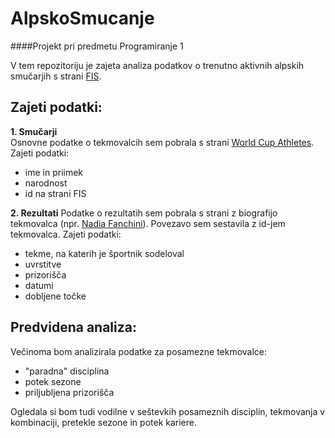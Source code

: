 # AlpskoSmucanje
####Projekt pri predmetu Programiranje 1

V tem repozitoriju je zajeta analiza podatkov o trenutno aktivnih alpskih smučarjih s strani [FIS](http://www.fis-ski.com/index.html).  

## Zajeti podatki:
__1. Smučarji__  
Osnovne podatke o tekmovalcih sem pobrala s strani [World Cup Athletes](http://www.fis-ski.com/alpine-skiing/athletes/). Zajeti podatki:
  * ime in priimek
  * narodnost
  * id na strani FIS
  
__2. Rezultati__
Podatke o rezultatih sem pobrala s strani z biografijo tekmovalca (npr. [Nadia Fanchini](http://data.fis-ski.com/dynamic/athlete-biography.html?sector=AL&listid=&competitorid=71263&type=result&rec_start=0&limit=100)).  Povezavo sem sestavila z id-jem tekmovalca. Zajeti podatki:
  * tekme, na katerih je športnik sodeloval
  * uvrstitve
  * prizorišča
  * datumi
  * dobljene točke


## Predvidena analiza:
Večinoma bom analizirala podatke za posamezne tekmovalce:
  * "paradna" disciplina
  * potek sezone
  * priljubljena prizorišča

Ogledala si bom tudi vodilne v seštevkih posameznih disciplin, tekmovanja v kombinaciji, pretekle sezone in potek kariere.

